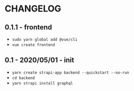 # CHANGELOG

## 0.1.1 - frontend

- `sudo yarn global add @vue/cli`
- `vue create frontend`

## 0.1 - 2020/05/01 - init

- `yarn create strapi-app backend --quickstart --no-run`
- `cd backend`
- `yarn strapi install graphql`
